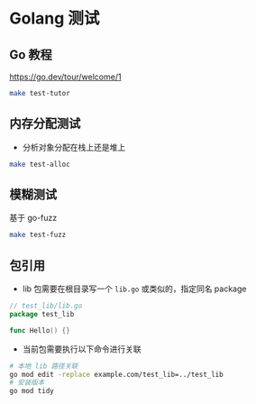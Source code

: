 # Golang 测试

## Go 教程

https://go.dev/tour/welcome/1

```sh
make test-tutor
```

## 内存分配测试

- 分析对象分配在栈上还是堆上

```sh
make test-alloc
```

## 模糊测试

基于 go-fuzz

```sh
make test-fuzz
```

## 包引用

- lib 包需要在根目录写一个 `lib.go` 或类似的，指定同名 package

```go
// test_lib/lib.go
package test_lib

func Hello() {}
```

- 当前包需要执行以下命令进行关联

```sh
# 本地 lib 路径关联
go mod edit -replace example.com/test_lib=../test_lib
# 安装版本
go mod tidy
```
